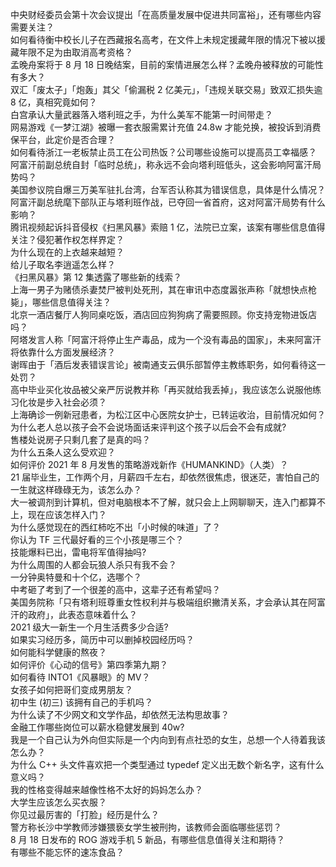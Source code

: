 中央财经委员会第十次会议提出「在高质量发展中促进共同富裕」，还有哪些内容需要关注？  
如何看待衡中校长儿子在西藏报名高考，在文件上未规定援藏年限的情况下被以援藏年限不足为由取消高考资格？  
孟晚舟案将于 8 月 18 日晚结案，目前的案情进展怎么样？孟晚舟被释放的可能性有多大？  
双汇「废太子」「炮轰」其父「偷漏税 2 亿美元」，「违规关联交易」致双汇损失逾 8 亿，真相究竟如何？  
白宫承认大量武器落入塔利班之手，为什么美军不能第一时间带走？  
网易游戏《一梦江湖》被曝一套衣服需累计充值 24.8w 才能兑换，被投诉到消费保平台，此定价是否合理？  
如何看待浙江一老板禁止员工在公司热饭？公司哪些设施可以提高员工幸福感？  
阿富汗前副总统自封「临时总统」，称永远不会向塔利班低头，这会影响阿富汗局势吗？  
美国参议院自爆三万美军驻扎台湾，台军否认称其为错误信息，具体是什么情况？  
阿富汗副总统麾下部队正与塔利班作战，已夺回一省首府，这对阿富汗局势有什么影响？  
腾讯视频起诉抖音侵权《扫黑风暴》索赔 1 亿，法院已立案，该案有哪些信息值得关注？侵犯著作权怎样界定？  
为什么现在的上衣越来越短？  
给儿子取名李逍遥怎么样？  
《扫黑风暴》第 12 集透露了哪些新的线索？  
上海一男子为赌债杀妻焚尸被判处死刑，其在审讯中态度嚣张声称「就想快点枪毙」，哪些信息值得关注？  
北京一酒店餐厅人狗同桌吃饭，酒店回应狗狗病了需要照顾。你支持宠物进饭店吗？  
阿塔发言人称「阿富汗将停止生产毒品，成为一个没有毒品的国家」，未来阿富汗将依靠什么方面发展经济？  
谢晖由于「酒后发表错误言论」被南通支云俱乐部暂停主教练职务，如何看待这一处罚？  
高中毕业买化妆品被父亲严厉说教并称「再买就给我丢掉」，我应该怎么说服他练习化妆是步入社会必须？  
上海确诊一例新冠患者，为松江区中心医院女护士，已转运收治，目前情况如何？  
为什么老人总以孩子会不会说场面话来评判这个孩子以后会不会有成就?  
售楼处说房子只剩几套了是真的吗？  
为什么五条人这么受欢迎？  
如何评价 2021 年 8 月发售的策略游戏新作《HUMANKIND》（人类）？  
21 届毕业生，工作两个月，月薪四千左右，却依然很焦虑，很迷茫，害怕自己的一生就这样碌碌无为，该怎么办？  
大一被调剂到计算机，但对电脑根本不了解，就只会上上网聊聊天，连入门都算不上，现在应该怎样入门？  
为什么感觉现在的西红柿吃不出「小时候的味道」了？  
你认为 TF 三代最好看的三个小孩是哪三个？  
技能爆料已出，雷电将军值得抽吗?  
为什么周围的人都会玩狼人杀只有我不会？  
一分钟奥特曼和十个亿，选哪个？  
中考砸了考到了一个很差的高中，这辈子还有希望吗？  
美国务院称「只有塔利班尊重女性权利并与极端组织撇清关系，才会承认其在阿富汗的政府」，此表态意味着什么？  
2021 级大一新生一个月生活费多少合适?  
如果实习经历多，简历中可以删掉校园经历吗？  
如何能科学健康的熬夜？  
如何评价《心动的信号》第四季第九期？  
如何看待 INTO1《风暴眼》的 MV？  
女孩子如何把哥们变成男朋友？  
初中生 (初三) 该拥有自己的手机吗？  
为什么读了不少网文和文学作品，却依然无法构思故事？  
金融工作哪些岗位可以薪水稳健发展到 40w?  
我是一个自己认为外向但实际是一个内向到有点社恐的女生，总想一个人待着我该怎么办？  
为什么 C++ 头文件喜欢把一个类型通过 typedef 定义出无数个新名字，这有什么意义吗？  
我的性格变得越来越像性格不太好的妈妈怎么办？  
大学生应该怎么买衣服？  
你见过最厉害的「打脸」经历是什么？  
警方称长沙中学教师涉嫌猥亵女学生被刑拘，该教师会面临哪些惩罚？  
8 月 18 日发布的 ROG 游戏手机 5 新品，有哪些信息值得关注和期待？  
有哪些不能忘怀的速冻食品？  
